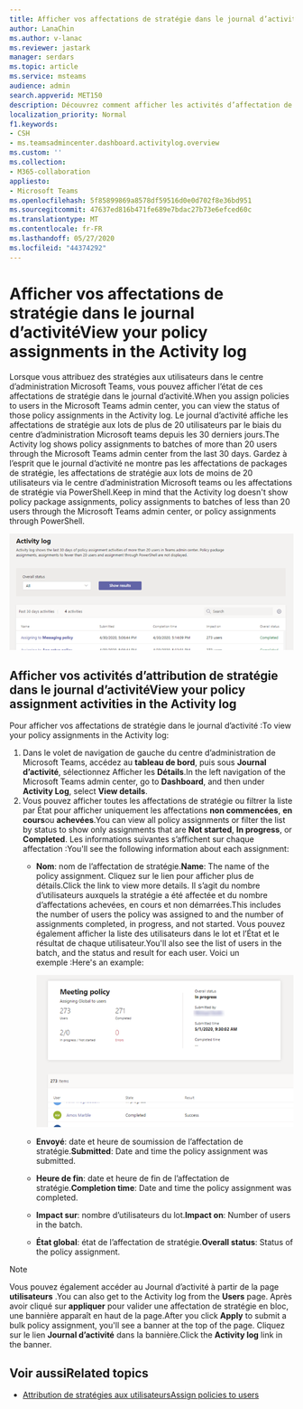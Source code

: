 ```yaml
---
title: Afficher vos affectations de stratégie dans le journal d’activité dans le centre d’administration Microsoft teams
author: LanaChin
ms.author: v-lanac
ms.reviewer: jastark
manager: serdars
ms.topic: article
ms.service: msteams
audience: admin
search.appverid: MET150
description: Découvrez comment afficher les activités d’affectation de stratégie dans le journal d’activité dans le centre d’administration Microsoft Teams.
localization_priority: Normal
f1.keywords:
- CSH
- ms.teamsadmincenter.dashboard.activitylog.overview
ms.custom: ''
ms.collection:
- M365-collaboration
appliesto:
- Microsoft Teams
ms.openlocfilehash: 5f85899869a8578df59516d0e0d702f8e36bd951
ms.sourcegitcommit: 47637ed816b471fe689e7bdac27b73e6efced60c
ms.translationtype: MT
ms.contentlocale: fr-FR
ms.lasthandoff: 05/27/2020
ms.locfileid: "44374292"
---
```

# <a name="view-your-policy-assignments-in-the-activity-log"></a><span data-ttu-id="899f4-103">Afficher vos affectations de stratégie dans le journal d’activité</span><span class="sxs-lookup"><span data-stu-id="899f4-103">View your policy assignments in the Activity log</span></span>

<span data-ttu-id="899f4-104">Lorsque vous attribuez des stratégies aux utilisateurs dans le centre d’administration Microsoft Teams, vous pouvez afficher l’état de ces affectations de stratégie dans le journal d’activité.</span><span class="sxs-lookup"><span data-stu-id="899f4-104">When you assign policies to users in the Microsoft Teams admin center, you can view the status of those policy assignments in the Activity log.</span></span> <span data-ttu-id="899f4-105">Le journal d’activité affiche les affectations de stratégie aux lots de plus de 20 utilisateurs par le biais du centre d’administration Microsoft teams depuis les 30 derniers jours.</span><span class="sxs-lookup"><span data-stu-id="899f4-105">The Activity log shows policy assignments to batches of more than 20 users through the Microsoft Teams admin center from the last 30 days.</span></span> <span data-ttu-id="899f4-106">Gardez à l’esprit que le journal d’activité ne montre pas les affectations de packages de stratégie, les affectations de stratégie aux lots de moins de 20 utilisateurs via le centre d’administration Microsoft teams ou les affectations de stratégie via PowerShell.</span><span class="sxs-lookup"><span data-stu-id="899f4-106">Keep in mind that the Activity log doesn't show policy package assignments, policy assignments to batches of less than 20 users through the Microsoft Teams admin center, or policy assignments through PowerShell.</span></span>

![Capture d’écran de la page Journal d’activité](media/activity-log.png)

## <a name="view-your-policy-assignment-activities-in-the-activity-log"></a><span data-ttu-id="899f4-108">Afficher vos activités d’attribution de stratégie dans le journal d’activité</span><span class="sxs-lookup"><span data-stu-id="899f4-108">View your policy assignment activities in the Activity log</span></span>

<span data-ttu-id="899f4-109">Pour afficher vos affectations de stratégie dans le journal d’activité :</span><span class="sxs-lookup"><span data-stu-id="899f4-109">To view your policy assignments in the Activity log:</span></span>

1. <span data-ttu-id="899f4-110">Dans le volet de navigation de gauche du centre d’administration de Microsoft Teams, accédez au **tableau de bord**, puis sous **Journal d’activité**, sélectionnez Afficher les **Détails**.</span><span class="sxs-lookup"><span data-stu-id="899f4-110">In the left navigation of the Microsoft Teams admin center, go to **Dashboard**, and then under **Activity Log**, select **View details**.</span></span>
2. <span data-ttu-id="899f4-111">Vous pouvez afficher toutes les affectations de stratégie ou filtrer la liste par État pour afficher uniquement les affectations **non commencées**, **en cours**ou **achevées**.</span><span class="sxs-lookup"><span data-stu-id="899f4-111">You can view all policy assignments or filter the list by status to show only assignments that are **Not started**, **In progress**, or **Completed**.</span></span> <span data-ttu-id="899f4-112">Les informations suivantes s’affichent sur chaque affectation :</span><span class="sxs-lookup"><span data-stu-id="899f4-112">You'll see the following information about each assignment:</span></span>
    - <span data-ttu-id="899f4-113">**Nom**: nom de l’affectation de stratégie.</span><span class="sxs-lookup"><span data-stu-id="899f4-113">**Name**: The name of the policy assignment.</span></span> <span data-ttu-id="899f4-114">Cliquez sur le lien pour afficher plus de détails.</span><span class="sxs-lookup"><span data-stu-id="899f4-114">Click the link to view more details.</span></span> <span data-ttu-id="899f4-115">Il s’agit du nombre d’utilisateurs auxquels la stratégie a été affectée et du nombre d’affectations achevées, en cours et non démarrées.</span><span class="sxs-lookup"><span data-stu-id="899f4-115">This includes the number of users the policy was assigned to and the number of assignments completed, in progress, and not started.</span></span> <span data-ttu-id="899f4-116">Vous pouvez également afficher la liste des utilisateurs dans le lot et l’État et le résultat de chaque utilisateur.</span><span class="sxs-lookup"><span data-stu-id="899f4-116">You'll also see the list of users in the batch, and the status and result for each user.</span></span> <span data-ttu-id="899f4-117">Voici un exemple :</span><span class="sxs-lookup"><span data-stu-id="899f4-117">Here's an example:</span></span>

        ![Capture d’écran du](media/activity-log-policy-assignment-detail.png)

    - <span data-ttu-id="899f4-119">**Envoyé**: date et heure de soumission de l’affectation de stratégie.</span><span class="sxs-lookup"><span data-stu-id="899f4-119">**Submitted**: Date and time the policy assignment was submitted.</span></span>
    - <span data-ttu-id="899f4-120">**Heure de fin**: date et heure de fin de l’affectation de stratégie.</span><span class="sxs-lookup"><span data-stu-id="899f4-120">**Completion time**: Date and time the policy assignment was completed.</span></span>
    - <span data-ttu-id="899f4-121">**Impact sur**: nombre d’utilisateurs du lot.</span><span class="sxs-lookup"><span data-stu-id="899f4-121">**Impact on**: Number of users in the batch.</span></span>
    - <span data-ttu-id="899f4-122">**État global**: état de l’affectation de stratégie.</span><span class="sxs-lookup"><span data-stu-id="899f4-122">**Overall status**: Status of the policy assignment.</span></span>

> [!NOTE]
> <span data-ttu-id="899f4-123">Vous pouvez également accéder au Journal d’activité à partir de la page **utilisateurs** .</span><span class="sxs-lookup"><span data-stu-id="899f4-123">You can also get to the Activity log from the **Users** page.</span></span> <span data-ttu-id="899f4-124">Après avoir cliqué sur **appliquer** pour valider une affectation de stratégie en bloc, une bannière apparaît en haut de la page.</span><span class="sxs-lookup"><span data-stu-id="899f4-124">After you click **Apply** to submit a bulk policy assignment, you'll see a banner at the top of the page.</span></span> <span data-ttu-id="899f4-125">Cliquez sur le lien **Journal d’activité** dans la bannière.</span><span class="sxs-lookup"><span data-stu-id="899f4-125">Click the **Activity log** link in the banner.</span></span>

## <a name="related-topics"></a><span data-ttu-id="899f4-126">Voir aussi</span><span class="sxs-lookup"><span data-stu-id="899f4-126">Related topics</span></span>

- [<span data-ttu-id="899f4-127">Attribution de stratégies aux utilisateurs</span><span class="sxs-lookup"><span data-stu-id="899f4-127">Assign policies to users</span></span>](assign-policies.md)
